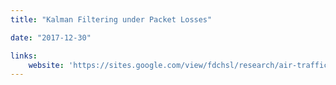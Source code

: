 ```yaml
---
title: "Kalman Filtering under Packet Losses"

date: "2017-12-30"

links:
    website: 'https://sites.google.com/view/fdchsl/research/air-traffic-control/done-state-estimation-with-packet-losses'
---
```


